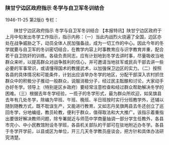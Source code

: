 ### 陕甘宁边区政府指示  冬学与自卫军冬训结合

1946-11-25
第2版()
专栏：

　　陕甘宁边区政府指示
    冬学与自卫军冬训结合
    【本报特讯】陕甘宁边区政府于上月中旬发出冬学工作指示，指示内称：（一）当此内战烈火烧遍了全国，边区亦处在战争威胁之下，动员全体人民加强备战，成为一切工作的中心。因此今年的冬学就要与自卫军的冬训密切结合，在教学内容上时事教育应与识字教育并重，配合若干自卫防奸的训练。各级负责同志，应有计划地到冬学去讲时事，尽量吸收当地群众来听，以提高群众对战争胜利的信心，并可邀请当地驻军或民兵干部去讲一些必要的军事常识，或请懂得国术的教援武术，以加强保卫边区的实力。（二）按照各县的具体情况和可能条件，计划出应该举办冬学的地区，分配干部深入农村抓住群众中的积极分子推动一般群众，说服消极分子，经过民主酝酿和讨论，大家动手办好冬学。领导上（特别是区乡政府）要经常注意检查和经过群众帮助解决冬学的困难。（三）根据去年冬学经验，一揽子的冬学形式，最为群众所欢迎，如吴旗县去年有几处冬学，除编为早班、午班、晚班、半日班按时实行分班教学外，还辅以随到随教方式，既不耽误生产，又能进行教育。又如志丹吴旗两县去冬还创立了巡回冬学，分地编组，教员轮教，便利于群众，值得取法和大大推广。该指示着重指出要很好解决教师问题，除专署就近与师范中学商量抽调一部分学生任教外，各县市完小、中小民教馆附设冬学班，各县机关部队的干部可在驻地附近办冬学。各县于冬学开学前，以县或区为单位，开三几天冬学教员座谈会，把方针和具体办法研究清楚。
